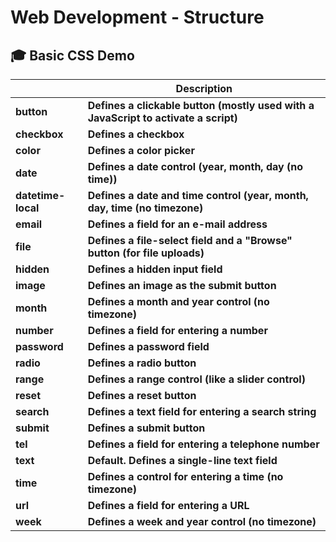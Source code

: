 # Web Development - Structure


## 🎓 Basic CSS Demo

|  |	**Description** |
| ---- | ---- |
| **button**	| **Defines a clickable button (mostly used with a JavaScript to activate a script)** |
| **checkbox**	| **Defines a checkbox** |
| **color**	| **Defines a color picker** |
| **date**	| **Defines a date control (year, month, day (no time))** |
| **datetime-local**	| **Defines a date and time control (year, month, day, time (no timezone)** |
| **email**	| **Defines a field for an e-mail address** |
| **file**	| **Defines a file-select field and a "Browse" button (for file uploads)** |
| **hidden**	| **Defines a hidden input field** |
| **image**	| **Defines an image as the submit button** |
| **month**	| **Defines a month and year control (no timezone)** |
| **number**	| **Defines a field for entering a number** |
| **password**	| **Defines a password field** |
| **radio**	| **Defines a radio button** |
| **range**	| **Defines a range control (like a slider control)** |
| **reset**	| **Defines a reset button** |
| **search**	| **Defines a text field for entering a search string** |
| **submit**	| **Defines a submit button** |
| **tel**	| **Defines a field for entering a telephone number** |
| **text**	| **Default. Defines a single-line text field** |
| **time**	| **Defines a control for entering a time (no timezone)** |
| **url**	| **Defines a field for entering a URL** |
| **week**	| **Defines a week and year control (no timezone)** |
